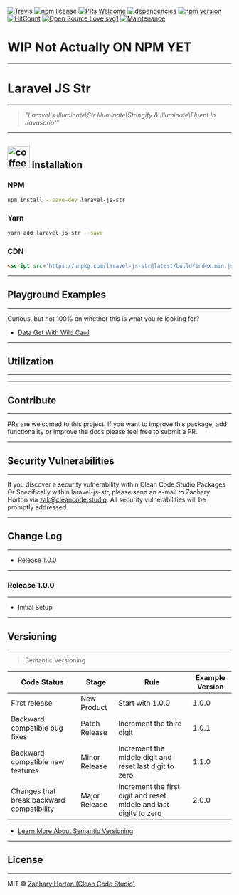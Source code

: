 [![Travis](https://img.shields.io/travis/zhorton34/laravel-js-str/master.svg?style=flat-square)](https://travis-ci.org/zhorton34/laravel-js-str/builds)
[![npm license](https://img.shields.io/npm/l/laravel-js-str.svg?style=flat-square)](http://badge.fury.io/js/laravel-js-str)
[![PRs Welcome](https://img.shields.io/badge/PRs-welcome-brightgreen.svg?style=flat-square)](http://makeapullrequest.com)
[![dependencies](https://img.shields.io/badge/dependencies-none-brightgreen.svg?style=flat-square)](https://github.com/zhorton34/laravel-js-str/blob/master/package.json)
[![npm version](https://img.shields.io/npm/v/laravel-js-str.svg?style=flat-square)](http://badge.fury.io/js/laravel-js-str)
[![HitCount](http://hits.dwyl.com/zhorton34/laravel-js-str.svg)](http://hits.dwyl.com/zhorton34/laravel-js-str)
[![Open Source Love svg1](https://badges.frapsoft.com/os/v1/open-source.svg?v=103)](https://github.com/ellerbrock/open-source-badges/)
[![Maintenance](https://img.shields.io/badge/Maintained%3F-yes-green.svg)](https://GitHub.com/Naereen/StrapDown.js/graphs/commit-activity)

# WIP Not Actually ON NPM YET

---

# Laravel JS Str

---

> _"Laravel's Illuminate\Str Illuminate\Stringify & Illuminate\Fluent In Javascript"_


---

## <img src='https://api.github.com/images/icons/emoji/point_down.png' height="50" width='50' alt='coffee icon installation section title'/> Installation



### NPM

```bash
npm install --save-dev laravel-js-str
```

### Yarn

```bash
yarn add laravel-js-str --save
```

### CDN

```html
<script src='https://unpkg.com/laravel-js-str@latest/build/index.min.js'></script>
```


---

## Playground Examples

---
Curious, but not 100% on whether this is what you're looking for? 

- [Data Get With Wild Card](https://codepen.io/zhorton34/pen/jObRLdM)


---

## Utilization

---


---

## Contribute

---

PRs are welcomed to this project.
If you want to improve this package, add
functionality or improve the docs please feel free to submit a PR.


---

## Security Vulnerabilities

---

If you discover a security vulnerability within Clean Code Studio Packages Or Specifically within 
laravel-js-str, please send an e-mail to Zachary Horton via zak@cleancode.studio. All security vulnerabilities will be promptly addressed.


---

## Change Log

---
- [Release 1.0.0](#release-100)

---

### Release 1.0.0

---

- Initial Setup


---

## Versioning

---

> Semantic Versioning

|Code Status|Stage|Rule|Example Version|
|---|---|---|---|
|First release|New Product|Start with 1.0.0|1.0.0|
|Backward compatible bug fixes|Patch Release|Increment the third digit|1.0.1|
|Backward compatible new features|Minor Release|Increment the middle digit and reset last digit to zero|1.1.0|
|Changes that break backward compatibility|Major Release|Increment the first digit and reset middle and last digits to zero|2.0.0|

- [Learn More About Semantic Versioning](https://docs.npmjs.com/about-semantic-versioning)


---

## License

---

MIT © [Zachary Horton (Clean Code Studio)](https://www.youtube.com/channel/UCq0m4ebGqurYQLwD-1aYsvg)
